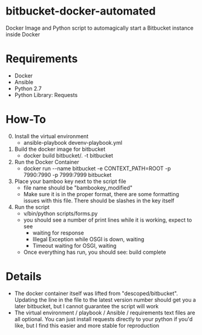 # bitbucket-docker-automated

Docker Image and Python script to automagically start a Bitbucket instance inside Docker

# Requirements

* Docker
* Ansible
* Python 2.7
* Python Library: Requests

# How-To

0) Install the virtual environment
    * ansible-playbook devenv-playbook.yml
1) Build the docker image for bitbucket
    * docker build bitbucket/. -t bitbucket
2) Run the Docker Container
    * docker run --name bitbucket -e CONTEXT_PATH=ROOT -p 7990:7990 -p 7999:7999 bitbucket
3) Place your bamboo key next to the script file
    * file name should be "bambookey_modified"
    * Make sure it is in the proper format, there are some formatting issues with this file.  There should be slashes in the key itself
4) Run the script
    * v/bin/python scripts/forms.py
    * you should see a number of print lines while it is working, expect to see
        * waiting for response
        * Illegal Exception while OSGI is down, waiting
        * Timeout waiting for OSGI, waiting
    * Once everything has run, you should see: build complete


# Details

 * The docker container itself was lifted from "descoped/bitbucket".  Updating the line in the file to the latest version number should get you a later bitbucket, but I cannot guarantee the script will work
 * The virtual environment / playbook / Ansible / requirements text files are all optional.  You can just install requests directly to your python if you'd like, but I find this easier and more stable for reproduction
  